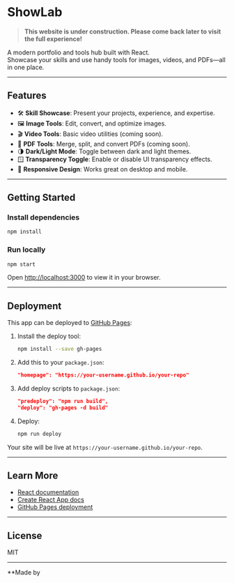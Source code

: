# ShowLab

> **This website is under construction. Please come back later to visit the full experience!**

A modern portfolio and tools hub built with React.  
Showcase your skills and use handy tools for images, videos, and PDFs—all in one place.

---

## Features

- 🛠️ **Skill Showcase**: Present your projects, experience, and expertise.
- 🖼️ **Image Tools**: Edit, convert, and optimize images.
- 🎬 **Video Tools**: Basic video utilities (coming soon).
- 📄 **PDF Tools**: Merge, split, and convert PDFs (coming soon).
- 🌗 **Dark/Light Mode**: Toggle between dark and light themes.
- 🪟 **Transparency Toggle**: Enable or disable UI transparency effects.
- 📱 **Responsive Design**: Works great on desktop and mobile.

---

## Getting Started

### Install dependencies

```sh
npm install
```

### Run locally

```sh
npm start
```

Open [http://localhost:3000](http://localhost:3000) to view it in your browser.

---

## Deployment

This app can be deployed to [GitHub Pages](https://pages.github.com/):

1. Install the deploy tool:
    ```sh
    npm install --save gh-pages
    ```
2. Add this to your `package.json`:
    ```json
    "homepage": "https://your-username.github.io/your-repo"
    ```
3. Add deploy scripts to `package.json`:
    ```json
    "predeploy": "npm run build",
    "deploy": "gh-pages -d build"
    ```
4. Deploy:
    ```sh
    npm run deploy
    ```

Your site will be live at `https://your-username.github.io/your-repo`.

---

## Learn More

- [React documentation](https://reactjs.org/)
- [Create React App docs](https://facebook.github.io/create-react-app/docs/getting-started)
- [GitHub Pages deployment](https://create-react-app.dev/docs/deployment/#github-pages)

---

## License

MIT

---

**Made by
